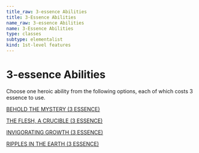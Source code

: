 ```yaml
---
title_raw: 3-essence Abilities
title: 3-Essence Abilities
name_raw: 3-essence Abilities
name: 3-Essence Abilities
type: classes
subtype: elementalist
kind: 1st-level features
---
```


# 3-essence Abilities

Choose one heroic ability from the following options, each of which costs 3 essence to use.

[BEHOLD THE MYSTERY (3 ESSENCE)](./Behold%20The%20Mystery.md)

[THE FLESH, A CRUCIBLE (3 ESSENCE)](./The%20Flesh%20A%20Crucible.md)

[INVIGORATING GROWTH (3 ESSENCE)](./Invigorating%20Growth.md)

[RIPPLES IN THE EARTH (3 ESSENCE)](./Ripples%20In%20The%20Earth.md)
